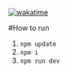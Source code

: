 [![wakatime](https://wakatime.com/badge/github/H7KZ/ChatAppKominekJan.svg)](https://wakatime.com/badge/github/H7KZ/ChatAppKominekJan)

#How to run 
1. ```npm update```
2. ```npm i```
3. ```npm run dev```
